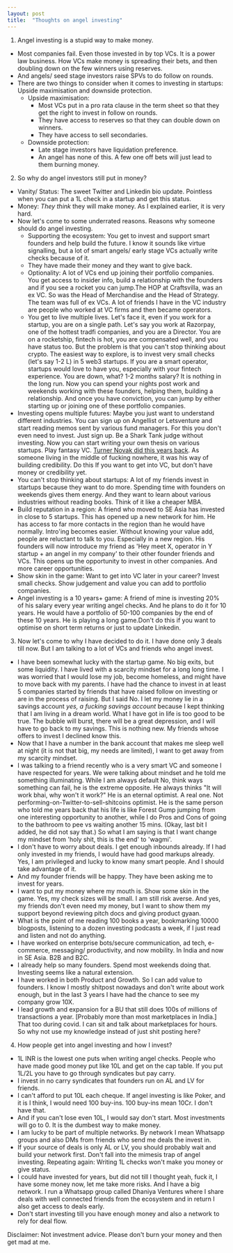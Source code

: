 ```yaml
---
layout: post
title:  "Thoughts on angel investing"
---
```


1. Angel investing is a stupid way to make money.
  - Most companies fail. Even those invested in by top VCs. It is a power law business. How VCs make money is spreading their bets, and then doubling down on the few winners using reserves.
  - And angels/ seed stage investors raise SPVs to do follow on rounds.
  - There are two things to consider when it comes to investing in startups: Upside maximisation and downside protection.
    - Upside maximisation:
      - Most VCs put in a pro rata clause in the term sheet so that they get the right to invest in follow on rounds.
      - They have access to reserves so that they can double down on winners.
      - They have access to sell secondaries.
    - Downside protection:
      - Late stage investors have liquidation preference.
      - An angel has none of this. A few one off bets will just lead to them burning money.
2. So why do angel investors still put in money?
  - Vanity/ Status: The sweet Twitter and Linkedin bio update. Pointless when you can put a 1L check in a startup and get this status.
  - Money: *They think* they will make money. As I explained earlier, it is very hard.
  - Now let's come to some underrated reasons. Reasons why someone should do angel investing.
    - Supporting the ecosystem: You get to invest and support smart founders and help build the future. I know it sounds like virtue signalling, but a lot of smart angels/ early stage VCs actually write checks because of it.
    - They have made their money and they want to give back.
    - Optionality: A lot of VCs end up joining their portfolio companies. You get access to insider info, build a relationship with the founders and if you see a rocket you can jump.The HOP at Craftsvilla, was an ex VC. So was the Head of Merchandise and the Head of Strategy. The team was full of ex VCs. A lot of friends I have in the VC industry are people who worked at VC firms and then became operators.
    - You get to live multiple lives. Let's face it, even if you work for a startup, you are on a single path. Let's say you work at Razorpay, one of the hottest tradfi companies, and you are a Director. You are on a rocketship, fintech is hot, you are compensated well, and you have status too. But the problem is that you can't stop thinking about crypto. The easiest way to explore, is to invest very small checks (let's say 1-2 L) in 5 web3 startups. If you are a smart operator, startups would love to have you, especially with your fintech experience. You are down, what? 1-2 months salary? It is nothing in the long run. Now you can spend your nights post work and weekends working with these founders, helping them, building a relationship. And once you have conviction, you can jump by either starting up or joining one of these portfolio companies.
  - Investing opens multiple futures: Maybe you just want to understand different industries. You can sign up on Angellist or Letsventure and start reading memos sent by various fund managers. For this you don't even need to invest. Just sign up. Be a Shark Tank judge without investing. Now you can start writing your own thesis on various startups. Play fantasy VC. [Turner Novak did this years back](https://twitter.com/TurnerNovak/status/1033942944821256194). As someone living in the middle of fucking nowhere, it was his way of building credibility. Do this If you want to get into VC, but don't have money or credibility yet.
  - You can't stop thinking about startups: A lot of my friends invest in startups because they want to do more. Spending time with founders on weekends gives them energy. And they want to learn about various industries without reading books. Think of it like a cheaper MBA.
  - Build reputation in a region: A friend who moved to SE Asia has invested in close to 5 startups. This has opened up a new network for him. He has access to far more contacts in the region than he would have normally. Intro'ing becomes easier. Without knowing your value add, people are reluctant to talk to you. Especially in a new region. His founders will now introduce my friend as 'Hey meet X, operator in Y startup + an angel in my company' to their other founder friends and VCs. This opens up the opportunity to invest in other companies. And more career opportunities.
  - Show skin in the game: Want to get into VC later in your career? Invest small checks. Show judgement and value you can add to portfolio companies.
  - Angel investing is a 10 years+ game: A friend of mine is investing 20% of his salary every year writing angel checks. And he plans to do it for 10 years. He would have a portfolio of 50-100 companies by the end of these 10 years. He is playing a long game.Don't do this if you want to optimise on short term returns or just to update Linkedin.
3. Now let's come to why I have decided to do it. I have done only 3 deals till now. But I am talking to a lot of VCs and friends who angel invest.
  - I have been somewhat lucky with the startup game. No big exits, but some liquidity. I have lived with a scarcity mindset for a long long time. I was worried that I would lose my job, become homeless, and might have to move back with my parents. I have had the chance to invest in at least 5 companies started by friends that have raised follow on investing or are in the process of raising. But I said No. I let my money lie in a savings account *yes, a fucking savings account* because I kept thinking that I am living in a dream world. What I have got in life is too good to be true. The bubble will burst, there will be a great depression, and I will have to go back to my savings. This is nothing new. My friends whose offers to invest I declined know this.
  - Now that I have a number in the bank account that makes me sleep well at night (it is not that big, my needs are limited), I want to get away from my scarcity mindset.
  - I was talking to a friend recently who is a very smart VC and someone I have respected for years. We were talking about mindset and he told me something illuminating. While I am always default No, think ways something can fail, he is the extreme opposite. He always thinks "It will work bhai, why won't it work?" He is an eternal optimist. A real one. Not performing-on-Twitter-to-sell-shitcoins optimist. He is the same person who told me years back that his life is like Forest Gump jumping from one interesting opportunity to another, while I do Pros and Cons of going to the bathroom to pee vs waiting another 15 mins. (Okay, last bit I added, he did not say that.) So what I am saying is that I want change my mindset from 'holy shit, this is the end' to 'wagmi'.
  - I don't have to worry about deals. I get enough inbounds already. If I had only invested in my friends, I would have had good markups already. Yes, I am privileged and lucky to know many smart people. And I should take advantage of it.
  - And my founder friends will be happy. They have been asking me to invest for years.
  - I want to put my money where my mouth is. Show some skin in the game. Yes, my check sizes will be small. I am still risk averse. And yes, my friends don't even need my money, but I want to show them my support beyond reviewing pitch docs and giving product gyaan.
  - What is the point of me reading 100 books a year, bookmarking 10000 blogposts, listening to a dozen investing podcasts a week, if I just read and listen and not do anything.
  - I have worked on enterprise bots/secure communication, ad tech, e-commerce, messaging/ productivity, and now mobility. In India and now in SE Asia. B2B and B2C.
  - I already help so many founders. Spend most weekends doing that. Investing seems like a natural extension.
  - I have worked in both Product and Growth. So I can add value to founders.
  I know I mostly shitpost nowadays and don't write about work enough, but in the last 3 years I have had the chance to see my company grow 10X.
  - I lead growth and expansion for a BU that still does 100s of millions of transactions a year. [Probably more than most marketplaces in India.] That too during covid. I can sit and talk about marketplaces for hours. So why not use my knowledge instead of just shit posting here?
4. How people get into angel investing and how I invest?
  - 1L INR is the lowest one puts when writing angel checks. People who have made good money put like 10L and get on the cap table. If you put 1L/2L you have to go through syndicates but pay carry.
  - I invest in no carry syndicates that founders run on AL and LV for friends.
  -  I can't afford to put 10L each cheque. If angel investing is like Poker, and it is I think, I would need 100 buy-ins. 100 buy-ins mean 10Cr. I don't have that.
  - And if you can't lose even 10L, I would say don't start. Most investments will go to 0. It is the dumbest way to make money.
  - I am lucky to be part of multiple networks. By network I mean Whatsapp groups and also DMs from friends who send me deals the invest in.
  - If your source of deals is only AL or LV, you should probably wait and build your network first. Don't fall into the mimesis trap of angel investing. Repeating again: Writing 1L checks won't make you money or give status.
  - I could have invested for years, but did not till I thought yeah, fuck it, I have some money now, let me take more risks. And I have a big network. I run a Whatsapp group called Dhaniya Ventures where I share deals with well connected friends from the ecosystem and in return I also get access to deals early.
  - Don't start investing till you have enough money and also a network to rely for deal flow.

Disclaimer: Not investment advice. Please don't burn your money and then get mad at me.
